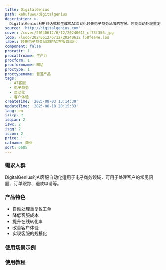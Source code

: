 ```yaml
---
title: DigitalGenius
path: kehufuwu/digitalgenius
description: >-
  DigitalGenius利用对话式和生成式AI自动化领先电子商务品牌的客服。它能自动处理重复性工单，降低客服成本，提升在线转化率，改善客户体验，并实现客服的规模化。
source: 'http://digitalgenius.com'
cover: /cover/20240612/6/12/20240612_cf73f356.jpg
logo: /logo/20240612/6/12/20240612_f58fea4e.jpg
label: 领先电子商务品牌的AI客服自动化
component: false
procattr: 1
procattrname: 生产力
procform: 1
procformname: 网站
proctype: 1
proctypename: 普通产品
tags:
  - AI客服
  - 电子商务
  - 自动化
  - 客户体验
createTime: '2023-08-03 13:14:39'
updateTime: '2023-08-18 20:15:33'
lang: en
isicp: 2
isqian: 2
iswx: 2
isqq: 2
iscom: 2
price: ''
catname: 商业
sort: 6685
---
```




### 需求人群
DigitalGenius的AI客服自动化适用于电子商务领域，可用于处理客户的常见问题、订单跟踪、退款申请等。

### 产品特色
- 自动处理重复性工单
- 降低客服成本
- 提升在线转化率
- 改善客户体验
- 实现客服的规模化

### 使用场景示例


### 使用教程


  
